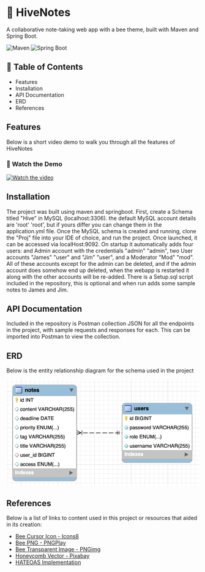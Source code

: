 # 🐝 HiveNotes
A collaborative note-taking web app with a bee theme, built with Maven and Spring Boot.

![Maven](https://img.shields.io/badge/Maven-4.0.0-C71A36?logo=apache-maven&style=for-the-badge)
![Spring Boot](https://img.shields.io/badge/Spring%20Boot-3.4.3-brightgreen?logo=springboot&style=for-the-badge)

## 📜 Table of Contents
- Features
- Installation
- API Documentation
- ERD
- References

## Features
Below is a short video demo to walk you through all the features of HiveNotes

### 🎥 Watch the Demo
[![Watch the video](https://img.youtube.com/vi/jEKoQhoWZrc/0.jpg)](https://www.youtube.com/watch?v=jEKoQhoWZrc)

## Installation
The project was built using maven and springboot. First, create a Schema titled "Hive" in MySQL (localhost:3306). the default MySQL account details are 'root' 'root', but if yours differ you can change them in the application.yml file. Once the MySQL schema is created and running, clone the "Proj" file into your IDE of choice, and run the project. Once launched, it can be accessed via localHost:9092. On startup it automatically adds four users: and Admin account with the credentials "admin" "admin", two User accounts "James" "user" and "Jim" "user", and a Moderator "Mod" "mod". All of these accounts except for the admin can be deleted, and if the admin account does somehow end up deleted, when the webapp is restarted it along with the other accounts will be re-added. There is a Setup.sql script included in the repository, this is optional and when run adds some sample notes to James and Jim.

## API Documentation
Included in the repository is Postman collection JSON for all the endpoints in the project, with sample requests and responses for each. This can be imported into Postman to view the collection.

## ERD
Below is the entity relationship diagram for the schema used in the project

![Alt text](https://github.com/Scott-MASE/PersonalSBProj/blob/More-fixed/docs/ERD.png?raw=true)

## References
Below is a list of links to content used in this project or resources that aided in its creation:

- [Bee Cursor Icon - Icons8](https://icons8.com/icons/set/bee-cursor)
- [Bee PNG - PNGPlay](https://www.pngplay.com/image/125266)
- [Bee Transparent Image - PNGimg](https://pngimg.com/image/74646)
- [Honeycomb Vector - Pixabay](https://pixabay.com/vectors/honeycomb-gradient-hexagon-orange-308722/)
- [HATEOAS Implementation](https://www.javaguides.net/2025/03/hateoas-driven-rest-apis.html)







